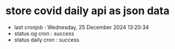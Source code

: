 # store covid daily api as json data

- last cronjob : Wednesday, 25 December 2024 13:20:34
- status og cron : success
- status daily cron : success
      
      